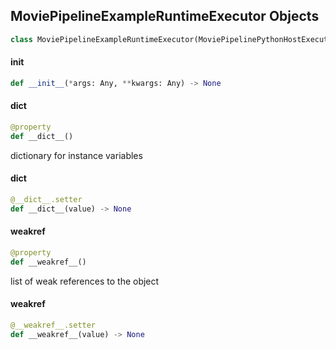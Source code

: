 ## MoviePipelineExampleRuntimeExecutor Objects

```python
class MoviePipelineExampleRuntimeExecutor(MoviePipelinePythonHostExecutor)
```

<a id="unreal.MoviePipelineExampleRuntimeExecutor.__init__"></a>

#### __init__

```python
def __init__(*args: Any, **kwargs: Any) -> None
```

<a id="unreal.MoviePipelineExampleRuntimeExecutor.__dict__"></a>

#### __dict__

```python
@property
def __dict__()
```

dictionary for instance variables

<a id="unreal.MoviePipelineExampleRuntimeExecutor.__dict__"></a>

#### __dict__

```python
@__dict__.setter
def __dict__(value) -> None
```

<a id="unreal.MoviePipelineExampleRuntimeExecutor.__weakref__"></a>

#### __weakref__

```python
@property
def __weakref__()
```

list of weak references to the object

<a id="unreal.MoviePipelineExampleRuntimeExecutor.__weakref__"></a>

#### __weakref__

```python
@__weakref__.setter
def __weakref__(value) -> None
```

<a id="unreal._Logger"></a>